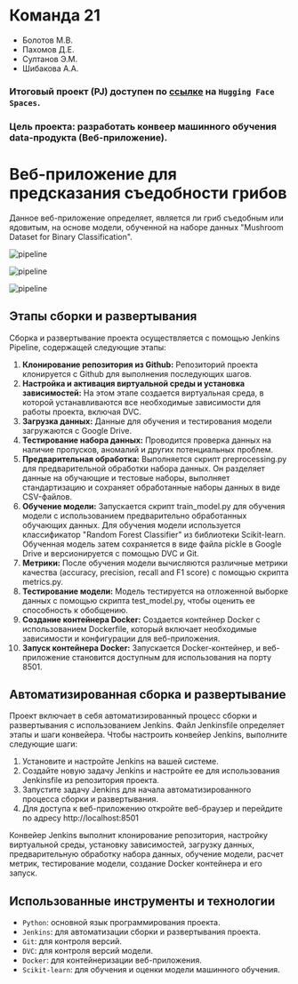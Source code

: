 # Команда 21
* Болотов М.В.
* Пахомов Д.Е.
* Султанов Э.М.
* Шибакова А.А.

### Итоговый проект (PJ) доступен по [ссылке](https://huggingface.co/spaces/Emil25/mlops_final_project) на ```Hugging Face Spaces```. 

### Цель проекта: разработать конвеер машинного обучения data-продукта (Веб-приложение).

# Веб-приложение для предсказания съедобности грибов

Данное веб-приложение определяет, является ли гриб съедобным или ядовитым, на основе модели, обученной на наборе данных "Mushroom Dataset for Binary Classification".

![pipeline](https://drive.google.com/uc?export=view&id=1rIlkQf-ZJLRWwECM978oiaD_IWBc9y3G)

![pipeline](https://drive.google.com/uc?export=view&id=1DJkfeyeKDUyPElrekVUId76dPzqwTx4Q)

![pipeline](https://drive.google.com/uc?export=view&id=1SNs7sDyga8NNODK3ElRm8Z7kih0C3tap)

## Этапы сборки и развертывания

Сборка и развертывание проекта осуществляется с помощью Jenkins Pipeline, содержащей следующие этапы:

1. **Клонирование репозитория из Github:** Репозиторий проекта клонируется с Github для выполнения последующих шагов.
2. **Настройка и активация виртуальной среды и установка зависимостей:** На этом этапе создается виртуальная среда, в которой устанавливаются все необходимые зависимости для работы проекта, включая DVC.
3. **Загрузка данных:** Данные для обучения и тестирования модели загружаются с Google Drive.
4. **Тестирование набора данных:** Проводится проверка данных на наличие пропусков, аномалий и других потенциальных проблем.
5. **Предварительная обработка:** Выполняется скрипт preprocessing.py для предварительной обработки набора данных. Он разделяет данные на обучающие и тестовые наборы, выполняет стандартизацию и сохраняет обработанные наборы данных в виде CSV-файлов.
6. **Обучение модели:** Запускается скрипт train_model.py для обучения модели с использованием предварительно обработанных обучающих данных. Для обучения модели используется классификатор "Random Forest Classifier" из библиотеки Scikit-learn. Обученная модель затем сохраняется в виде файла pickle в Google Drive и версионируется с помощью DVC и Git.
7. **Метрики:** После обучения модели вычисляются различные метрики качества (accuracy, precision, recall and F1 score) с помощью скрипта metrics.py.
8. **Тестирование модели:** Модель тестируется на отложенной выборке данных с помощью скрипта test_model.py, чтобы оценить ее способность к обобщению.
9. **Создание контейнера Docker:** Создается контейнер Docker с использованием Dockerfile, который включает необходимые зависимости и конфигурации для веб-приложения.
10. **Запуск контейнера Docker:** Запускается Docker-контейнер, и веб-приложение становится доступным для использования на порту 8501.

## Автоматизированная сборка и развертывание

Проект включает в себя автоматизированный процесс сборки и развертывания с использованием Jenkins. Файл Jenkinsfile определяет этапы и шаги конвейера. Чтобы настроить конвейер Jenkins, выполните следующие шаги:

1. Установите и настройте Jenkins на вашей системе.
2. Создайте новую задачу Jenkins и настройте ее для использования Jenkinsfile из репозитория проекта.
3. Запустите задачу Jenkins для начала автоматизированного процесса сборки и развертывания.
4. Для доступа к веб-приложению откройте веб-браузер и перейдите по адресу http://localhost:8501

Конвейер Jenkins выполнит клонирование репозитория, настройку виртуальной среды, установку зависимостей, загрузку данных, предварительную обработку набора данных, обучение модели, расчет метрик, тестирование модели, создание Docker контейнера и его запуск.

## Использованные инструменты и технологии

- ```Python```: основной язык программирования проекта.
- ```Jenkins```: для автоматизации сборки и развертывания проекта.
- ```Git```: для контроля версий.
- ```DVC```: для контроля версий модели.
- ```Docker```: для контейнеризации веб-приложения.
- ```Scikit-learn```: для обучения и оценки модели машинного обучения.
